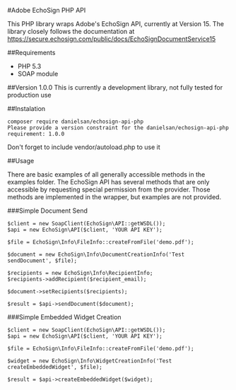 #Adobe EchoSign PHP API

This PHP library wraps Adobe's EchoSign API, currently at Version 15. The library closely follows the documentation at https://secure.echosign.com/public/docs/EchoSignDocumentService15

##Requirements

* PHP 5.3
* SOAP module

##Version 1.0.0
This is currently a development library, not fully tested for production use

##Instalation

    composer require danielsan/echosign-api-php
    Please provide a version constraint for the danielsan/echosign-api-php requirement: 1.0.0

 Don't forget to include vendor/autoload.php to use it

##Usage

There are basic examples of all generally accessible methods in the examples folder. The EchoSign API has several methods that are only accessible by requesting special permission from the provider. Those methods are implemented in the wrapper, but examples are not provided.

###Simple Document Send

    $client = new SoapClient(EchoSign\API::getWSDL());
    $api = new EchoSign\API($client, 'YOUR API KEY');
    
    $file = EchoSign\Info\FileInfo::createFromFile('demo.pdf');
    
    $document = new EchoSign\Info\DocumentCreationInfo('Test sendDocument', $file);
    
    $recipients = new EchoSign\Info\RecipientInfo;
    $recipients->addRecipient($recipient_email);
    
    $document->setRecipients($recipients);
    
    $result = $api->sendDocument($document);
    
###Simple Embedded Widget Creation

    $client = new SoapClient(EchoSign\API::getWSDL());
    $api = new EchoSign\API($client, 'YOUR API KEY');

    $file = EchoSign\Info\FileInfo::createFromFile('demo.pdf');
    
    $widget = new EchoSign\Info\WidgetCreationInfo('Test createEmbeddedWidget', $file);
    
    $result = $api->createEmbeddedWidget($widget);
